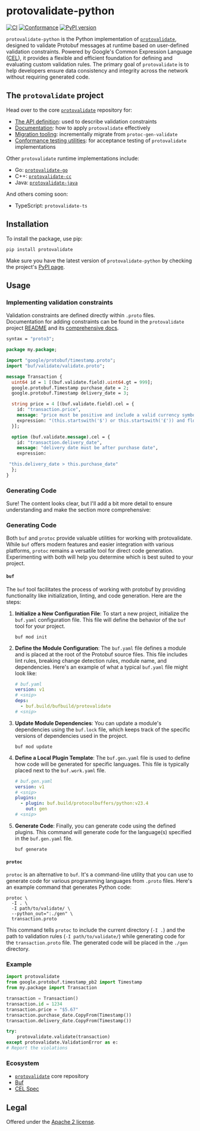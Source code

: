 # protovalidate-python

[![CI](https://github.com/bufbuild/protovalidate-python/actions/workflows/ci.yaml/badge.svg)](https://github.com/bufbuild/protovalidate-python/actions/workflows/ci.yaml)
[![Conformance](https://github.com/bufbuild/protovalidate-python/actions/workflows/conformance.yaml/badge.svg)](https://github.com/bufbuild/protovalidate-python/actions/workflows/conformance.yaml)
[![PyPI version](https://badge.fury.io/py/protovalidate.svg)](https://badge.fury.io/py/protovalidate)

`protovalidate-python` is the Python implementation of [`protovalidate`](https://github.com/bufbuild/protovalidate),
designed to validate Protobuf messages at runtime based on user-defined validation constraints. Powered by Google's
Common Expression Language ([CEL](https://github.com/google/cel-spec)), it provides a flexible and efficient foundation
for defining and evaluating custom validation rules. The primary goal of `protovalidate` is to help developers ensure
data consistency and integrity across the network without requiring generated code.

## The `protovalidate` project

Head over to the core [`protovalidate`](https://github.com/bufbuild/protovalidate/) repository for:

- [The API definition](https://github.com/bufbuild/protovalidate/tree/main/proto/protovalidate/buf/validate/validate.proto):
  used to describe validation constraints
- [Documentation](https://github.com/bufbuild/protovalidate/tree/main/docs): how to apply `protovalidate` effectively
- [Migration tooling](https://github.com/bufbuild/protovalidate/tree/main/docs/migrate.md): incrementally migrate
  from `protoc-gen-validate`
- [Conformance testing utilities](https://github.com/bufbuild/protovalidate/tree/main/docs/conformance.md): for
  acceptance testing of `protovalidate` implementations

Other `protovalidate` runtime implementations include:

- Go: [`protovalidate-go`](https://github.com/bufbuild/protovalidate-go)
- C++: [`protovalidate-cc`](https://github.com/bufbuild/protovalidate-cc)
- Java: [`protovalidate-java`](https://github.com/bufbuild/protovalidate-java)

And others coming soon:

- TypeScript: `protovalidate-ts`

## Installation

To install the package, use pip:

```shell
pip install protovalidate
```

Make sure you have the latest version of `protovalidate-python` by checking the
project's [PyPI page](https://pypi.org/project/protovalidate/).

## Usage

### Implementing validation constraints

Validation constraints are defined directly within `.proto` files. Documentation for adding constraints can be found in
the `protovalidate` project [README](https://github.com/bufbuild/protovalidate) and
its [comprehensive docs](https://github.com/bufbuild/protovalidate/tree/main/docs).

```protobuf
syntax = "proto3";

package my.package;

import "google/protobuf/timestamp.proto";
import "buf/validate/validate.proto";

message Transaction {
  uint64 id = 1 [(buf.validate.field).uint64.gt = 999];
  google.protobuf.Timestamp purchase_date = 2;
  google.protobuf.Timestamp delivery_date = 3;

  string price = 4 [(buf.validate.field).cel = {
    id: "transaction.price",
    message: "price must be positive and include a valid currency symbol ($ or £)",
    expression: "(this.startswith('$') or this.startswith('£')) and float(this[1:]) > 0"
  }];

  option (buf.validate.message).cel = {
    id: "transaction.delivery_date",
    message: "delivery date must be after purchase date",
    expression:

 "this.delivery_date > this.purchase_date"
  };
}
```

### Generating Code

Sure! The content looks clear, but I'll add a bit more detail to ensure understanding and make the section more
comprehensive:

### Generating Code

Both `buf` and `protoc` provide valuable utilities for working with protovalidate. While `buf` offers modern features
and easier integration with various platforms, `protoc` remains a versatile tool for direct code generation.
Experimenting with both will help you determine which is best suited to your project.

#### `buf`

The `buf` tool facilitates the process of working with protobuf by providing functionality like initialization,
linting, and code generation. Here are the steps:

1. **Initialize a New Configuration File**: To start a new project, initialize the `buf.yaml` configuration file. This
   file will define the behavior of the `buf` tool for your project.

   ```shell
   buf mod init
   ```

2. **Define the Module Configuration**: The `buf.yaml` file defines a module and is placed at the root of the Protobuf
   source files. This file includes lint rules, breaking change detection rules, module name, and dependencies. Here's
   an example of what a typical `buf.yaml` file might look like:

   ```yaml
   # buf.yaml
   version: v1
   # <snip>
   deps: 
     - buf.build/bufbuild/protovalidate
   # <snip>
   ```

3. **Update Module Dependencies**: You can update a module's dependencies using the `buf.lock` file, which keeps track
   of the specific versions of dependencies used in the project.

   ```shell
   buf mod update
   ```

4. **Define a Local Plugin Template**: The `buf.gen.yaml` file is used to define how code will be generated for specific
   languages. This file is typically placed next to the `buf.work.yaml` file.

   ```yaml
   # buf.gen.yaml
   version: v1
   # <snip>
   plugins:
     - plugin: buf.build/protocolbuffers/python:v23.4
       out: gen
   # <snip>
   ```

5. **Generate Code**: Finally, you can generate code using the defined plugins. This command will generate code for the
   language(s) specified in the `buf.gen.yaml` file.

   ```shell
   buf generate 
   ```

#### `protoc`

`protoc` is an alternative to `buf`. It's a command-line utility that you can use to generate code for various
programming languages from `.proto` files. Here's an example command that generates Python code:

```shell
protoc \
  -I . \
  -I path/to/validate/ \
  --python_out=":./gen" \
  transaction.proto
```

This command tells `protoc` to include the current directory (`-I .`) and the path to validation
rules (`-I path/to/validate/`) while generating code for the `transaction.proto` file. The generated code will be placed
in the `./gen` directory.

### Example

```python
import protovalidate
from google.protobuf.timestamp_pb2 import Timestamp
from my.package import Transaction

transaction = Transaction()
transaction.id = 1234
transaction.price = "$5.67"
transaction.purchase_date.CopyFrom(Timestamp())
transaction.delivery_date.CopyFrom(Timestamp())

try:
    protovalidate.validate(transaction)
except protovalidate.ValidationError as e:
# Report the violations
```

### Ecosystem

- [`protovalidate`](https://github.com/bufbuild/protovalidate) core repository
- [Buf](https://buf.build)
- [CEL Spec](https://github.com/google/cel-spec)

## Legal

Offered under the [Apache 2 license][license].

[license]: LICENSE

[buf]: https://buf.build

[buf-mod]: https://buf.build/bufbuild/protovalidate

[cel-go]: https://github.com/google/cel-go

[cel-spec]: https://github.com/google/cel-spec
